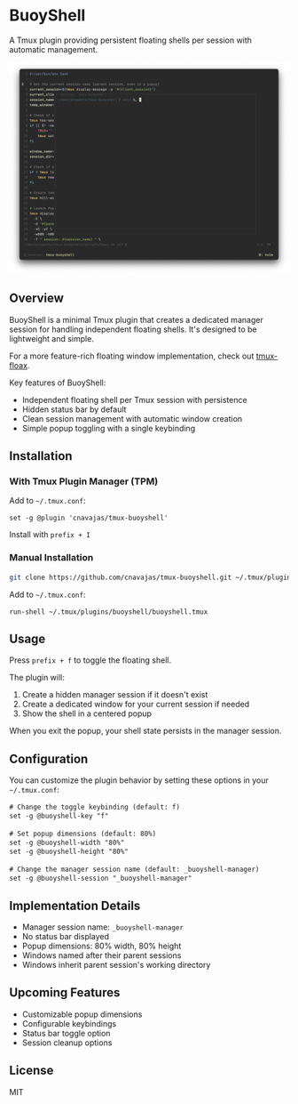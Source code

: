 # BuoyShell

A Tmux plugin providing persistent floating shells per session with automatic management.

![Description](images/showcase.png)

## Overview

BuoyShell is a minimal Tmux plugin that creates a dedicated manager session for handling independent floating shells. It's designed to be lightweight and simple.

For a more feature-rich floating window implementation, check out [tmux-floax](https://github.com/omerxx/tmux-floax).

Key features of BuoyShell:

- Independent floating shell per Tmux session with persistence
- Hidden status bar by default
- Clean session management with automatic window creation
- Simple popup toggling with a single keybinding

## Installation

### With Tmux Plugin Manager (TPM)

Add to `~/.tmux.conf`:
```tmux
set -g @plugin 'cnavajas/tmux-buoyshell'
```

Install with `prefix + I`

### Manual Installation

```bash
git clone https://github.com/cnavajas/tmux-buoyshell.git ~/.tmux/plugins/tmux-buoyshell
```

Add to `~/.tmux.conf`:
```tmux
run-shell ~/.tmux/plugins/buoyshell/buoyshell.tmux
```

## Usage

Press `prefix + f` to toggle the floating shell.

The plugin will:
1. Create a hidden manager session if it doesn't exist
2. Create a dedicated window for your current session if needed
3. Show the shell in a centered popup

When you exit the popup, your shell state persists in the manager session.

## Configuration

You can customize the plugin behavior by setting these options in your `~/.tmux.conf`:

```tmux
# Change the toggle keybinding (default: f)
set -g @buoyshell-key "f"

# Set popup dimensions (default: 80%)
set -g @buoyshell-width "80%"
set -g @buoyshell-height "80%"

# Change the manager session name (default: _buoyshell-manager)
set -g @buoyshell-session "_buoyshell-manager"
```

## Implementation Details

- Manager session name: `_buoyshell-manager`
- No status bar displayed
- Popup dimensions: 80% width, 80% height
- Windows named after their parent sessions
- Windows inherit parent session's working directory

## Upcoming Features

- Customizable popup dimensions
- Configurable keybindings
- Status bar toggle option
- Session cleanup options

## License

MIT
